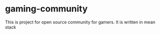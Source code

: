 # gaming-community

This is project for open source community for gamers.
It is written in mean stack

